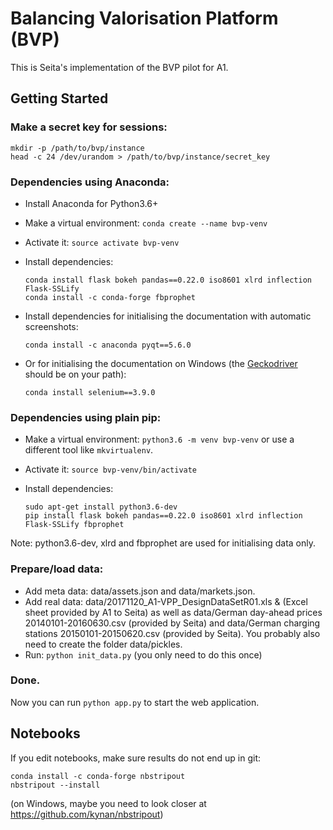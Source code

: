 # Balancing Valorisation Platform (BVP)

This is Seita's implementation of the BVP pilot for A1.

## Getting Started

### Make a secret key for sessions:

    mkdir -p /path/to/bvp/instance
    head -c 24 /dev/urandom > /path/to/bvp/instance/secret_key

### Dependencies using Anaconda:
* Install Anaconda for Python3.6+
* Make a virtual environment: `conda create --name bvp-venv`
* Activate it: `source activate bvp-venv`
* Install dependencies:

      conda install flask bokeh pandas==0.22.0 iso8601 xlrd inflection Flask-SSLify 
      conda install -c conda-forge fbprophet
* Install dependencies for initialising the documentation with automatic screenshots:

      conda install -c anaconda pyqt==5.6.0
* Or for initialising the documentation on Windows (the [Geckodriver](https://github.com/mozilla/geckodriver/releases) should be on your path):

      conda install selenium==3.9.0

### Dependencies using plain pip:
* Make a virtual environment: `python3.6 -m venv bvp-venv` or use a different tool like `mkvirtualenv`.
* Activate it: `source bvp-venv/bin/activate`
* Install dependencies:

      sudo apt-get install python3.6-dev
      pip install flask bokeh pandas==0.22.0 iso8601 xlrd inflection Flask-SSLify fbprophet


Note: python3.6-dev, xlrd and fbprophet are used for initialising data only.

### Prepare/load data:

* Add meta data: data/assets.json and data/markets.json.
* Add real data: data/20171120_A1-VPP_DesignDataSetR01.xls & (Excel sheet provided by A1 to Seita)
  as well as data/German day-ahead prices 20140101-20160630.csv (provided by Seita)
  and data/German charging stations 20150101-20150620.csv (provided by Seita).
  You probably also need to create the folder data/pickles.
* Run: `python init_data.py` (you only need to do this once)


### Done.

Now you can run `python app.py` to start the web application.


## Notebooks

If you edit notebooks, make sure results do not end up in git:

    conda install -c conda-forge nbstripout
    nbstripout --install

(on Windows, maybe you need to look closer at https://github.com/kynan/nbstripout)

